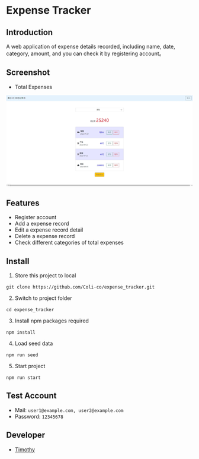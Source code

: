 # Expense Tracker

## Introduction
A web application of expense details recorded, including name, date, category, amount, and you can check it by registering account。

## Screenshot

- Total Expenses

![This is image](./public/screenshot.jpg)

## Features

- Register account
- Add a expense record
- Edit a expense record detail
- Delete a expense record
- Check different categories of total expenses

## Install

1. Store this project to local

```
git clone https://github.com/Coli-co/expense_tracker.git
```

2. Switch to project folder

```
cd expense_tracker
```

3. Install npm packages required

```
npm install
```

4. Load seed data

```
npm run seed
```

5. Start project

```
npm run start
```

## Test Account

- Mail: `user1@example.com, user2@example.com`
- Password: `12345678`

## Developer

- [Timothy](https://github.com/Coli-co)
